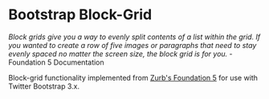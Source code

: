 # Bootstrap Block-Grid

_Block grids give you a way to evenly split contents of a list within the grid. If you wanted to create a row of five images
or paragraphs that need to stay evenly spaced no matter the screen size, the block grid is for you._ - Foundation 5 Documentation

Block-grid functionality implemented from [Zurb's Foundation 5](http://foundation.zurb.com/docs/components/block_grid.html) for
use with Twitter Bootstrap 3.x.
